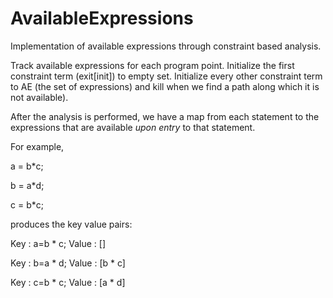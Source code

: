 # AvailableExpressions
Implementation of available expressions through constraint based analysis.

Track available expressions for each program point. Initialize the first
constraint term (exit[init]) to empty set. Initialize every other
constraint term to AE (the set of expressions) and kill when we find
a path along which it is not available).

After the analysis is performed, we have a map from each statement to the
expressions that are available *upon entry* to that statement.

For example,

a = b*c;

b = a*d;

c = b*c;

produces the key value pairs:

Key : a=b * c;
Value : []

Key : b=a * d;
Value : [b * c]

Key : c=b * c;
Value : [a * d]